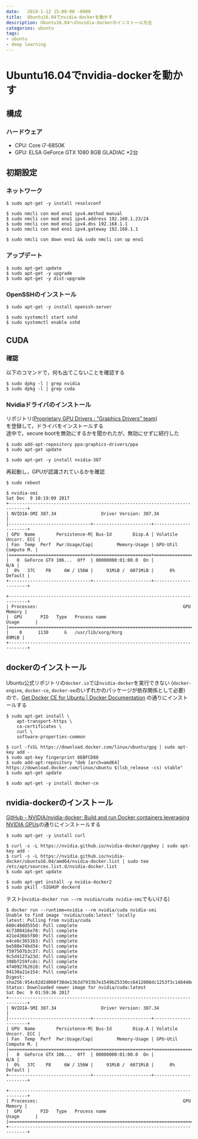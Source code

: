 ```yaml
---
date:   2019-1-12 15:00:00 -0900
title:  Ubuntu16.04でnvidia-dockerを動かす
description: Ubuntu16.04へのnvidia-dockerのインストール方法
categories: ubuntu
tags:
- ubuntu
- deep learning
---
```


# Ubuntu16.04でnvidia-dockerを動かす

## 構成
### ハードウェア
- CPU: Core i7-6850K
- GPU: ELSA GeForce GTX 1080 8GB GLADIAC *2台


## 初期設定
### ネットワーク
```shell-session
$ sudo apt-get -y install resolvconf

$ sudo nmcli con mod eno1 ipv4.method manual
$ sudo nmcli con mod eno1 ipv4.address 192.168.1.23/24
$ sudo nmcli con mod eno1 ipv4.dns 192.168.1.1
$ sudo nmcli con mod eno1 ipv4.gateway 192.168.1.1

$ sudo nmcli con down eno1 && sudo nmcli con up eno1
```

### アップデート
```shell-session
$ sudo apt-get update
$ sudo apt-get -y upgrade
$ sudo apt-get -y dist-upgrade
```

### OpenSSHのインストール
```shell-session
$ sudo apt-get -y install openssh-server

$ sudo systemctl start sshd
$ sudo systemctl enable sshd
```

## CUDA
### 確認
以下のコマンドで，何も出てこないことを確認する
```shell-session
$ sudo dpkg -l | grep nvidia
$ sudo dpkg -l | grep cuda
```

### Nvidiaドライバのインストール
リポジトリ([Proprietary GPU Drivers : “Graphics Drivers” team](https://launchpad.net/~graphics-drivers/+archive/ubuntu/ppa))  
を登録して，ドライバをインストールする  
途中で，secure bootを無効にするかを聞かれたが，無効にせずに続行した
```shell-session
$ sudo add-apt-repository ppa:graphics-drivers/ppa
$ sudo apt-get update

$ sudo apt-get -y install nvidia-387
```

再起動し，GPUが認識されているかを確認
```shell-session
$ sudo reboot

$ nvidia-smi
Sat Dec  9 10:19:09 2017       
+-----------------------------------------------------------------------------+
| NVIDIA-SMI 387.34                 Driver Version: 387.34                    |
|-------------------------------+----------------------+----------------------+
| GPU  Name        Persistence-M| Bus-Id        Disp.A | Volatile Uncorr. ECC |
| Fan  Temp  Perf  Pwr:Usage/Cap|         Memory-Usage | GPU-Util  Compute M. |
|===============================+======================+======================|
|   0  GeForce GTX 106...  Off  | 00000000:01:00.0  On |                  N/A |
|  0%   37C    P8     6W / 156W |     91MiB /  6071MiB |      0%      Default |
+-------------------------------+----------------------+----------------------+

+-----------------------------------------------------------------------------+
| Processes:                                                       GPU Memory |
|  GPU       PID   Type   Process name                             Usage      |
|=============================================================================|
|    0      1130      G   /usr/lib/xorg/Xorg                            89MiB |
+-----------------------------------------------------------------------------+
```


## dockerのインストール
Ubuntu公式リポジトリの`docker.io`では`nvidia-docker`を実行できない
(`docker-engine`, `docker-ce`, `docker-ee`のいずれかのパッケージが依存関係として必要)
ので、[Get Docker CE for Ubuntu | Docker Documentation](https://docs.docker.com/engine/installation/linux/docker-ce/ubuntu/#set-up-the-repository)
の通りにインストールする

```shell-session
$ sudo apt-get install \
    apt-transport-https \
    ca-certificates \
    curl \
    software-properties-common

$ curl -fsSL https://download.docker.com/linux/ubuntu/gpg | sudo apt-key add -
$ sudo apt-key fingerprint 0EBFCD88
$ sudo add-apt-repository "deb [arch=amd64] https://download.docker.com/linux/ubuntu $(lsb_release -cs) stable"
$ sudo apt-get update

$ sudo apt-get -y install docker-ce
```


## nvidia-dockerのインストール
[GitHub - NVIDIA/nvidia-docker: Build and run Docker containers leveraging NVIDIA GPUs](https://github.com/NVIDIA/nvidia-docker)の通りにインストールする

```shell-session
$ sudo apt-get -y install curl

$ curl -s -L https://nvidia.github.io/nvidia-docker/gpgkey | sudo apt-key add -
$ curl -s -L https://nvidia.github.io/nvidia-docker/ubuntu16.04/amd64/nvidia-docker.list | sudo tee /etc/apt/sources.list.d/nvidia-docker.list
$ sudo apt-get update

$ sudo apt-get install -y nvidia-docker2
$ sudo pkill -SIGHUP dockerd
```

テスト(`nvidia-docker run --rm nvidia/cuda nvidia-smi`でもいける)

```shell-session
$ docker run --runtime=nvidia --rm nvidia/cuda nvidia-smi
Unable to find image 'nvidia/cuda:latest' locally
latest: Pulling from nvidia/cuda
660c48dd555d: Pull complete
4c7380416e78: Pull complete
421e436b5f80: Pull complete
e4ce6c3651b3: Pull complete
be588e74bd34: Pull complete
f597507b3c37: Pull complete
9c5d4127a23d: Pull complete
398bf259fcdc: Pull complete
4f4092762618: Pull complete
94130a21e154: Pull complete
Digest: sha256:954c82d2d060f38de13b3d7933b7e1549b25330cc6412008dc1253f3c148448d
Status: Downloaded newer image for nvidia/cuda:latest
Sat Dec  9 01:59:36 2017       
+-----------------------------------------------------------------------------+
| NVIDIA-SMI 387.34                 Driver Version: 387.34                    |
|-------------------------------+----------------------+----------------------+
| GPU  Name        Persistence-M| Bus-Id        Disp.A | Volatile Uncorr. ECC |
| Fan  Temp  Perf  Pwr:Usage/Cap|         Memory-Usage | GPU-Util  Compute M. |
|===============================+======================+======================|
|   0  GeForce GTX 106...  Off  | 00000000:01:00.0  On |                  N/A |
|  0%   37C    P8     6W / 156W |     91MiB /  6071MiB |      0%      Default |
+-------------------------------+----------------------+----------------------+

+-----------------------------------------------------------------------------+
| Processes:                                                       GPU Memory |
|  GPU       PID   Type   Process name                             Usage      |
|=============================================================================|
+-----------------------------------------------------------------------------+
```

